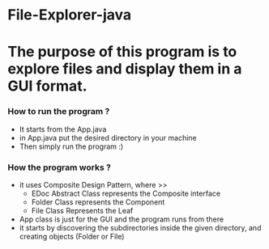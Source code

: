 # File-Explorer-java
<h1> The purpose of this program is to explore files and display them in a GUI format.</h1>

<h3> How to run the program ? </h3>
<ul>
  <li>It starts from the App.java</li>
  <li>in App.java put the desired directory in your machine</li>
  <li>Then simply run the program :)</li>
</ul>

<h3> How the program works ? </h3>
<ul>
  <li>it uses Composite Design Pattern, where >>
    <ul>
      <li>EDoc Abstract Class represents the Composite interface</li>
      <li>Folder Class represents the Component</li>
      <li>File Class Represents the Leaf</li>
    </ul>
  </li>
  <li>App class is just for the GUI and the program runs from there</li>
  <li> it starts by discovering the subdirectories inside the given directory, and creating objects (Folder or File)</li>
  
</ul>
